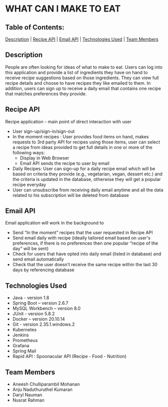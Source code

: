 # WHAT CAN I MAKE TO EAT
## Table of Contents:
[Description](#description)  |  [Recipe API](#recipe-api)  |  [Email API](#email-api)  |  [Technologies Used](#technologies-used)  |  [Team Members](#team-members)

## Description
People are often looking for ideas of what to make to eat. Users can log into this application and provide a list of ingredients they have on hand to receive recipe suggestions based on those ingredients. They can view full recipe details and choose to have recipes they like emailed to them. In addition, users can sign up to receive a daily email that contains one recipe that matches preferences they provide.

## Recipe API
Recipe application - main point of direct interaction with user
- User sign-up/sign-in/sign-out
- In the moment recipes : User provides food items on hand, makes requests to 3rd party API for recipes using those items, user can select a recipe from ideas provided to get full details in one or more of the following ways:
  - Display in Web Browser
  - Email API sends the recipe to user by email
- Daily Recipes: User can sign-up for a daily recipe email which will be based on criteria they provide (e.g., vegetarian, vegan, dessert etc.) and the criteria is updated in the database, otherwise they will get a popular recipe everyday
- User can unsubscribe from receiving daily email anytime and all the data related to his subscription will be deleted from database

## Email API
Email application will work in the background to
- Send “In the moment” recipes that the user requested in Recipe API
- Send email daily with recipe (ideally tailored email based on user's preferences, if there is no preferences then one popular “recipe of the day” will be sent)
- Check for users that have opted into daily email (listed in database) and send email automatically
- Check that the user doesn’t receive the same recipe within the last 30 days by referencing database

## Technologies Used
- Java - version 1.8 
- Spring Boot – version 2.6.7
- MySQL Workbench – version 8.0 
- JUnit - version 5.8.2
- Docker – version 20.10.14 
- Git - version 2.35.1.windows.2 
- Kubernetes
- Jenkins
- Prometheus
- Grafana
- Spring Mail 
- Rapid API : Spoonacular API (Recipe - Food - Nutrition)

## Team Members
- Aneesh Chulliparambil Mohanan
- Anju Naduthuruthel Kumaran
- Daryl Nauman
- Nusrat Rahman
